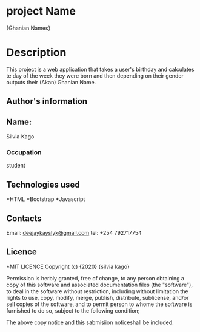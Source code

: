 # project Name
{Ghanian Names}
# Description
This project is a web application that takes a user's birthday and
calculates te day of the week they were born and then depending on their
gender outputs their (Akan) Ghanian Name.
## Author's information
## Name:
Silvia Kago
### Occupation
student
## Technologies used
*HTML
*Bootstrap
*Javascript
## Contacts
Email: deejaykayslyk@gmail.com
tel:    +254 792717754
## Licence
*MIT LICENCE
Copyright (c) {2020} {silvia kago}

Permission is herbly granted, free of change, to any person obtaining a 
copy
of this  software and associated documentation files (the "software"), to
deal
in the software without restriction, including without  limitation the rights
to use, copy, modify, merge, publish, distribute, sublicense, and/or sell
copies of the software, and to permit person to whome the software is 
furnished to do so, subject to the following condition;

The above copy notice and this sabmisiion noticeshall be included.